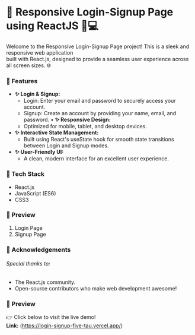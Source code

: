 # 🌟 Responsive Login-Signup Page using ReactJS 📱💻

Welcome to the Responsive Login-Signup Page project! This is a sleek and responsive web application<br>
built with React.js, designed to provide a seamless user experience across all screen sizes. 🌐

### 🔑 Features
* **✨ Login & Signup:**
  * Login: Enter your email and password to securely access your account.
  * Signup: Create an account by providing your name, email, and password.
•	**✨ Responsive Design:**
  *	Optimized for mobile, tablet, and desktop devices.
* **✨ Interactive State Management:**
  *	Built using React's useState hook for smooth state transitions between Login and Signup modes.
* **✨ User-Friendly UI:**
  *	A clean, modern interface for an excellent user experience.

### 🚀 Tech Stack
*	React.js 
*	JavaScript (ES6) 
*	CSS3

### 📸 Preview
1. Login Page<br>
2. Signup Page<br>

### 🙏 Acknowledgements
###### Special thanks to:
* The React.js community.
*	Open-source contributors who make web development awesome!

### 📸 Preview
👉 Click below to visit the live demo!<br>
**Link:** (https://login-signup-five-tau.vercel.app/)
